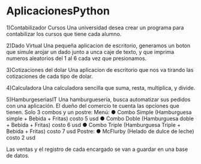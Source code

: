 # AplicacionesPython

1)Contabilizador Cursos
Una universidad desea crear un programa para contabilizar los cursos que tiene cada alumno.

2)Dado Virtual
Una pequeña aplicacion de escritorio, generamos un boton que simule arojar un dado junto a unca caje de texto, y que imprima numeros aleatorios del 1 al 6 
cada vez que presionamos.

3)Cotizaciones del dolar
Una aplicacion de escritorio que nos va tirando las cotizaciones de cada tipo de dolar.

4)Calculadora
Una calculadora sencilla que suma, resta, multiplica, y divide.

5)HamburgeseriasIT
Una hamburguesería, busca automatizar sus pedidos con una aplicación.
El dueño del comercio te cuenta las opciones que
tienen. Solo 3 combos y un postre:
Menú:
● Combo Simple (Hamburguesa simple + Bebida +
Fritas) costo 5 usd
● Combo Doble (Hamburguesa doble + Bebida +
Fritas) costo 6 usd
● Combo Triple (Hamburguesa Triple + Bebida +
Fritas) costo 7 usd
Postre:
● McFlurby (Helado de dulce de leche) costo 2 usd

Las ventas y el registro de cada encargado se van a guardar en una base de datos.
